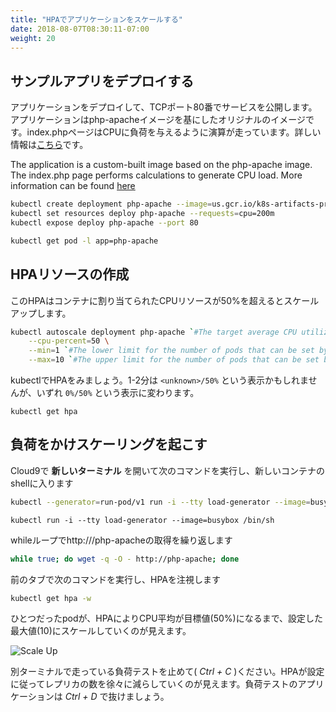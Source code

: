 ```yaml
---
title: "HPAでアプリケーションをスケールする"
date: 2018-08-07T08:30:11-07:00
weight: 20
---
```


<!--
## Deploy a Sample App
-->
## サンプルアプリをデプロイする

<!--
We will deploy an application and expose as a service on TCP port 80. The application is a custom-built image based on the php-apache image. The index.php page performs calculations to generate CPU load. More information can be found [here](https://kubernetes.io/docs/tasks/run-application/horizontal-pod-autoscale-walkthrough/#run-expose-php-apache-server)
-->
アプリケーションをデプロイして、TCPポート80番でサービスを公開します。アプリケーションはphp-apacheイメージを基にしたオリジナルのイメージです。index.phpページはCPUに負荷を与えるように演算が走っています。詳しい情報は[こちら](https://kubernetes.io/docs/tasks/run-application/horizontal-pod-autoscale-walkthrough/#run-expose-php-apache-server)です。

The application is a custom-built image based on the php-apache image. The index.php page performs calculations to generate CPU load. More information can be found [here](https://kubernetes.io/docs/tasks/run-application/horizontal-pod-autoscale-walkthrough/#run-expose-php-apache-server)

```bash
kubectl create deployment php-apache --image=us.gcr.io/k8s-artifacts-prod/hpa-example
kubectl set resources deploy php-apache --requests=cpu=200m
kubectl expose deploy php-apache --port 80

kubectl get pod -l app=php-apache
```

<!--
## Create an HPA resource
-->
## HPAリソースの作成

<!--
This HPA scales up when CPU exceeds 50% of the allocated container resource.
-->
このHPAはコンテナに割り当てられたCPUリソースが50%を超えるとスケールアップします。

```bash
kubectl autoscale deployment php-apache `#The target average CPU utilization` \
    --cpu-percent=50 \
    --min=1 `#The lower limit for the number of pods that can be set by the autoscaler` \
    --max=10 `#The upper limit for the number of pods that can be set by the autoscaler`
```

<!--
View the HPA using kubectl. You probably will see `<unknown>/50%` for 1-2 minutes and then you should be able to see `0%/50%`
-->
kubectlでHPAをみましょう。1-2分は `<unknown>/50%` という表示かもしれませんが、いずれ `0%/50%` という表示に変わります。

<!--
```
kubectl get hpa
```
## Generate load to trigger scaling
-->
```
kubectl get hpa
```
## 負荷をかけスケーリングを起こす

<!--
**Open a new terminal** in the Cloud9 Environment and run the following command to drop into a shell on a new container
-->
Cloud9で **新しいターミナル** を開いて次のコマンドを実行し、新しいコンテナのshellに入ります

```bash
kubectl --generator=run-pod/v1 run -i --tty load-generator --image=busybox /bin/sh
```

<!--
Execute a while loop to continue getting http:///php-apache
-->
```
kubectl run -i --tty load-generator --image=busybox /bin/sh
```
whileループでhttp:///php-apacheの取得を繰り返します

```bash
while true; do wget -q -O - http://php-apache; done
```

<!--
In the previous tab, watch the HPA with the following command
-->
前のタブで次のコマンドを実行し、HPAを注視します

<!--
```bash
kubectl get hpa -w
```

You will see HPA scale the pods from 1 up to our configured maximum (10) until the CPU average is below our target (50%)
-->
```bash
kubectl get hpa -w
```
ひとつだったpodが、HPAによりCPU平均が目標値(50%)になるまで、設定した最大値(10)にスケールしていくのが見えます。

![Scale Up](/images/scaling-hpa-results.png)

<!--
You can now stop (_Ctrl + C_) load test that was running in the other terminal. You will notice that HPA will slowly bring the replica count to min number based on its configuration. You should also get out of load testing application by pressing _Ctrl + D_
-->
別ターミナルで走っている負荷テストを止めて( _Ctrl + C_ )ください。HPAが設定に従ってレプリカの数を徐々に減らしていくのが見えます。負荷テストのアプリケーションは _Ctrl + D_ で抜けましょう。
